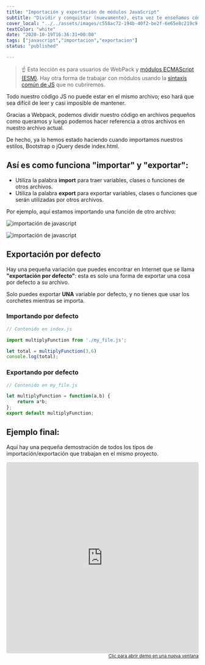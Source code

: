 ```yaml
---
title: "Importación y exportación de módulos JavaScript"
subtitle: "Dividir y conquistar (nuevamente), esta vez te enseñamos cómo dividir tu código en varios archivos para evitar conflictos de GIT y también para estar más organizado.  Al final de esta lección, podrás dominar la importación y exportación de JavaScript."
cover_local: "../../assets/images/c558ac72-194b-40f2-be2f-6e65e8c219c9.png"
textColor: "white"
date: "2020-10-19T16:36:31+00:00"
tags: ["javascript","importacion","exportacion"]
status: "published"

---
```


> ☝️ Esta lección es para usuarios de WebPack y [módulos ECMAScript (ESM)](https://nodejs.org/api/esm.html). Hay otra forma de trabajar con módulos usando la [sintaxis común de JS](https://requirejs.org/docs/commonjs.html) que no cubriremos.

Todo nuestro código JS no puede estar en el mismo archivo; eso hará que sea difícil de leer y casi imposible de mantener.

Gracias a Webpack, podemos dividir nuestro código en archivos pequeños como queramos y luego podemos hacer referencia a otros archivos en nuestro archivo actual.

De hecho, ya lo hemos estado haciendo cuando importamos nuestros estilos, Bootstrap o jQuery desde index.html.

## Así es como funciona "importar" y "exportar":

+ Utiliza la palabra **import** para traer variables, clases o funciones de otros archivos.
+ Utiliza la palabra **export** para exportar variables, clases o funciones que serán utilizadas por otros archivos.

Por ejemplo, aquí estamos importando una función de otro archivo:

![importación de javascript](https://github.com/breatheco-de/content/blob/master/src/assets/images/f7b8c75d-e7d4-481e-8346-b95d54a235f6.png?raw=true)

![importación de javascript](https://github.com/breatheco-de/content/blob/master/src/assets/images/2cdb146a-d6f7-4591-96fc-e50aef07aca5.png?raw=true)

## Exportación por defecto

Hay una pequeña variación que puedes encontrar en Internet que se llama **"exportación por defecto"**: esta es solo una forma de exportar una cosa por defecto a su archivo.

Solo puedes exportar **UNA** variable por defecto, y no tienes que usar los corchetes mientras se importa.

### Importando por defecto

```javascript
// Contenido en index.js 

import multiplyFunction from './my_file.js';

let total = multiplyFunction(3,6)
console.log(total);
```

### Exportando por defecto

```javascript
// Contenido en my_file.js 

let multiplyFunction = function(a,b) {
    return a*b;
};
export default multiplyFunction;
```

## Ejemplo final:

Aquí hay una pequeña demostración de todos los tipos de importación/exportación que trabajan en el mismo proyecto.

<iframe src="https://codesandbox.io/embed/218y1prppj?hidenavigation=1" style="width:100%; height:500px; border:0; border-radius: 4px; overflow:hidden;" sandbox="allow-modals allow-forms allow-popups allow-scripts allow-same-origin"></iframe>

<div align="right"><small><a href="https://codesandbox.io/embed/218y1prppj?hidenavigation=1">Clic para abrir demo en una nueva ventana</a></small></div>



